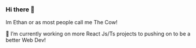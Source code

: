 ###        Hi there 👋
Im Ethan or as most people call me The Cow!

🔭 I’m currently working on more React Js/Ts projects to pushing on to be a better Web Dev!





<!--
**The-Cow-addict/The-Cow-addict** is a ✨ _special_ ✨ repository because its `README.md` (this file) appears on your GitHub profile.

Here are some ideas to get you started:

- 🔭 I’m currently working on ...
- 🌱 I’m currently learning ...
- 👯 I’m looking to collaborate on ...
- 🤔 I’m looking for help with ...
- 💬 Ask me about ...
- 📫 How to reach me: ...
- 😄 Pronouns: ...
- ⚡ Fun fact: ...
-->
